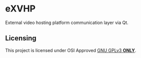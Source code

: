 # eXVHP
External video hosting platform communication layer via Qt.

## Licensing
This project is licensed under OSI Approved [GNU GPLv3 **ONLY**](./COPYING.md).
